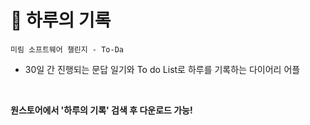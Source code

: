 # 📝 하루의 기록
`미림 소프트웨어 챌린지 - To-Da`

* 30일 간 진행되는 문답 일기와 To do List로 하루를 기록하는 다이어리 어플
</br>

**원스토어에서 '하루의 기록' 검색 후 다운로드 가능!**

